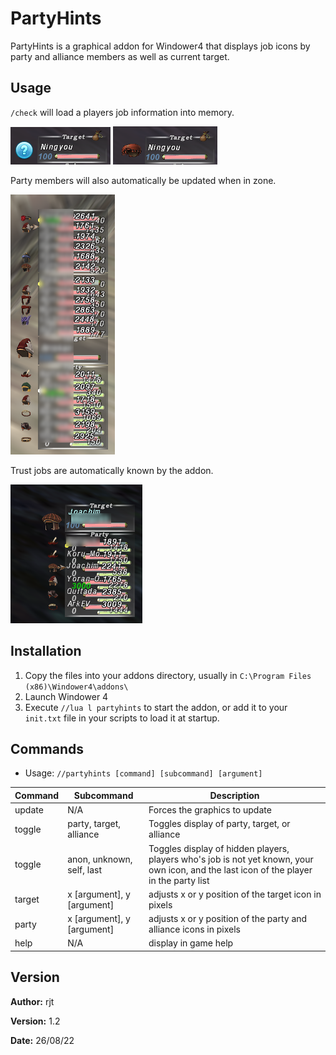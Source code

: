 # PartyHints

PartyHints is a graphical addon for Windower4 that displays job icons by party and alliance members
as well as current target.

## Usage
`/check` will load a players job information into memory.

![The player is unchecked](img/unchecked.png) ![The player is checked](img/checked.png)

Party members will also automatically be updated when in zone.

![A full party with some checked players](img/alliance.png)

Trust jobs are automatically known by the addon.

![Trusts are automatically populated](img/trusts.png)

## Installation

1. Copy the files into your addons directory, usually in `C:\Program Files (x86)\Windower4\addons\`
2. Launch Windower 4
3. Execute `//lua l partyhints` to start the addon, or add it to your `init.txt` file in your scripts to load it at startup.

## Commands

* Usage: `//partyhints [command] [subcommand] [argument]`

| Command | Subcommand | Description |
| --- | --- | --- |
| update | N/A | Forces the graphics to update |
| toggle | party, target, alliance | Toggles display of party, target, or alliance |
| toggle | anon, unknown, self, last | Toggles display of hidden players, players who's job is not yet known, your own icon, and the last icon of the player in the party list |
| target | x \[argument\], y \[argument\] | adjusts x or y position of the target icon in pixels |
| party | x \[argument\], y \[argument\] | adjusts x or y position of the party and alliance icons in pixels |
| help | N/A | display in game help |

## Version

**Author:** rjt

**Version:** 1.2

**Date:** 26/08/22

